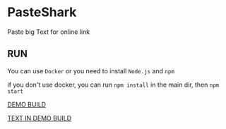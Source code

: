 # PasteShark
Paste big Text for online link

## RUN
You can use `Docker` or you need to install `Node.js` and `npm`

if you don't use docker, you can run `npm install` in the main dir, then `npm start`

[DEMO BUILD](https://pasteshark.glitch.me/)

[TEXT IN DEMO BUILD](https://pasteshark.glitch.me#ecc84ac050b4001cf143eb1fc99efe9c)
